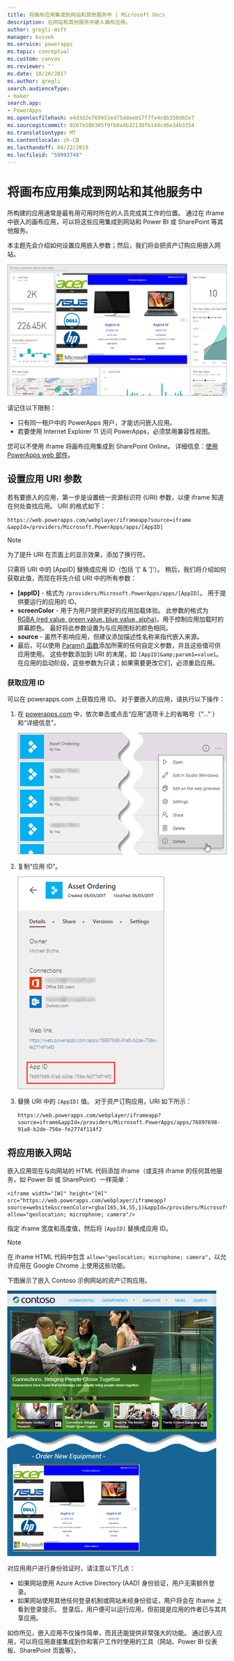 ```yaml
---
title: 将画布应用集成到网站和其他服务中 | Microsoft Docs
description: 在网站和其他服务中嵌入画布应用。
author: gregli-msft
manager: kvivek
ms.service: powerapps
ms.topic: conceptual
ms.custom: canvas
ms.reviewer: ''
ms.date: 10/20/2017
ms.author: gregli
search.audienceType:
- maker
search.app:
- PowerApps
ms.openlocfilehash: e4d3d2e769951ed75ddeeb57f7fe4c0b350d02e7
ms.sourcegitcommit: 0267e58b305f9fb0a4b32130fb149cd6e34b3354
ms.translationtype: MT
ms.contentlocale: zh-CN
ms.lasthandoff: 04/22/2019
ms.locfileid: "59993748"
---
```

# <a name="integrate-canvas-apps-into-websites-and-other-services"></a>将画布应用集成到网站和其他服务中
所构建的应用通常是最有用可用时所在的人员完成其工作的位置。 通过在 iframe 中嵌入的画布应用，可以将这些应用集成到网站和 Power BI 或 SharePoint 等其他服务。

本主题先会介绍如何设置应用嵌入参数；然后，我们将会把资产订购应用嵌入网站。

![嵌入了应用的 Power BI 仪表板](./media/embed-apps-dev/embed-dashboard.png)

请记住以下限制：

- 只有同一租户中的 PowerApps 用户，才能访问嵌入应用。
- 若要使用 Internet Explorer 11 访问 PowerApps，必须禁用兼容性视图。

您可以不使用 iframe 将画布应用集成到 SharePoint Online。 详细信息：[使用 PowerApps web 部件](https://support.office.com/article/use-the-powerapps-web-part-6285f05e-e441-408a-99d7-aa688195cd1c)。

## <a name="set-uri-parameters-for-your-app"></a>设置应用 URI 参数
若有要嵌入的应用，第一步是设置统一资源标识符 (URI) 参数，以便 iframe 知道在何处查找应用。 URI 的格式如下：

```
https://web.powerapps.com/webplayer/iframeapp?source=iframe
&appId=/providers/Microsoft.PowerApps/apps/[AppID]
```

> [!NOTE]
> 为了提升 URI 在页面上的显示效果，添加了换行符。

只需将 URI 中的 [AppID] 替换成应用 ID（包括 '[' & ']'）。 稍后，我们将介绍如何获取此值，而现在将先介绍 URI 中的所有参数：

* **[appID]** - 格式为 `/providers/Microsoft.PowerApps/apps/[AppID]`。 用于提供要运行的应用的 ID。
* **screenColor** - 用于为用户提供更好的应用加载体验。 此参数的格式为 [RGBA (red value, green value, blue value, alpha)](../canvas-apps/functions/function-colors.md)，用于控制应用加载时的屏幕颜色。 最好将此参数设置为与应用图标的颜色相同。
* **source** - 虽然不影响应用，但建议添加描述性名称来指代嵌入来源。
* 最后，可以使用 [Param() 函数](../canvas-apps/functions/function-param.md)添加所需的任何自定义参数，并且这些值可供应用使用。 这些参数添加到 URI 的末尾，如 `[AppID]&amp;param1=value1`。 在应用的启动阶段，这些参数为只读；如果需要更改它们，必须重启应用。

### <a name="get-the-app-id"></a>获取应用 ID
可以在 powerapps.com 上获取应用 ID。 对于要嵌入的应用，请执行以下操作：

1. 在 [powerapps.com](https://powerapps.microsoft.com) 中，依次单击或点击“应用”选项卡上的省略号（“...” ）和“详细信息”。
   
    ![转到应用详细信息](./media/embed-apps-dev/details.png)
1. 复制“应用 ID”。
   
    ![从“详细信息”中复制应用 ID](./media/embed-apps-dev/app-id.png)
1. 替换 URI 中的 `[AppID]` 值。 对于资产订购应用，URI 如下所示：
   
    ```
    https://web.powerapps.com/webplayer/iframeapp?source=iframe&appId=/providers/Microsoft.PowerApps/apps/76897698-91a8-b2de-756e-fe2774f114f2
    ```

## <a name="embed-your-app-in-a-website"></a>将应用嵌入网站
嵌入应用现在与向网站的 HTML 代码添加 iframe（或支持 iframe 的任何其他服务，如 Power BI 或 SharePoint）一样简单：

```
<iframe width="[W]" height="[H]" src="https://web.powerapps.com/webplayer/iframeapp?source=website&screenColor=rgba(165,34,55,1)&appId=/providers/Microsoft.PowerApps/apps/[AppID]" allow="geolocation; microphone; camera"/>
```

指定 iframe 宽度和高度值，然后将 `[AppID]` 替换成应用 ID。

> [!NOTE]
> 在 iframe HTML 代码中包含 `allow="geolocation; microphone; camera"`，以允许应用在 Google Chrome 上使用这些功能。

下图展示了嵌入 Contoso 示例网站的资产订购应用。

![嵌入了应用的 Contoso 网站](./media/embed-apps-dev/contoso-website.png)

对应用用户进行身份验证时，请注意以下几点：

- 如果网站使用 Azure Active Directory (AAD) 身份验证，用户无需额外登录。
- 如果网站使用其他任何登录机制或网站未经身份验证，用户将会在 iframe 上看到登录提示。 登录后，用户便可以运行应用，但前提是应用的作者已与其共享应用。

如你所见，嵌入应用不仅操作简单，而且还能提供非常强大的功能。 通过嵌入应用，可以将应用直接集成到你和客户工作时使用的工具（网站、Power BI 仪表板、SharePoint 页面等）。

